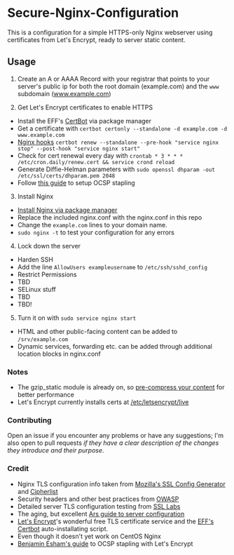 # Secure-Nginx-Configuration
This is a configuration for a simple HTTPS-only Nginx webserver using certificates from Let's Encrypt, ready to server static content.

## Usage
1. Create an A or AAAA Record with your registrar that points to your server's public ip for both the root domain (example.com) and the `www` subdomain (www.example.com)

2. Get Let's Encrypt certificates to enable HTTPS
 * Install the EFF's [CertBot](https://certbot.eff.org/) via package manager
 * Get a certificate with `certbot certonly --standalone -d example.com -d www.example.com`
 * [Nginx hooks](https://certbot.eff.org/docs/using.html#renewing-certificates) `certbot renew --standalone --pre-hook "service nginx stop" --post-hook "service nginx start"`
 * Check for cert renewal every day with `crontab * 3 * * * /etc/cron.daily/renew.cert && service crond reload`
 * Generate Diffie-Helman parameters with `sudo openssl dhparam -out /etc/ssl/certs/dhparam.pem 2048`
 * Follow [this guide](https://esham.io/2016/01/ocsp-stapling) to setup OCSP stapling

3. Install Nginx
 * [Install Nginx via package manager](https://www.nginx.com/resources/admin-guide/installing-nginx-open-source/#prebuilt)
 * Replace the included nginx.conf with the nginx.conf in this repo
 * Change the `example.com` lines to your domain name.
 * `sudo nginx -t` to test your configuration for any errors

4. Lock down the server
 * Harden SSH
  * Add the line `AllowUsers exampleusername` to `/etc/ssh/sshd_config`
 * Restrict Permissions
  * TBD
 * SELinux stuff
  * TBD
 * TBD!

5. Turn it on with `sudo service nginx start`
 * HTML and other public-facing content can be added to `/srv/example.com`
 * Dynamic services, forwarding etc. can be added through additional location blocks in nginx.conf

### Notes
 * The gzip_static module is already on, so [pre-compress your content](http://www.cambus.net/serving-precompressed-content-with-nginx-and-zopfli/) for better performance
 * Let's Encrypt currently installs certs at [/etc/letsencrypt/live](https://letsencrypt.readthedocs.io/en/latest/using.html#where-certs)

### Contributing
Open an issue if you encounter any problems or have any suggestions; I'm also open to pull requests *if they have a clear description of the changes they introduce and their purpose*.

### Credit
* Nginx TLS configuration info taken from [Mozilla's SSL Config Generator](https://mozilla.github.io/server-side-tls/ssl-config-generator/) and [Cipherlist](https://cipherli.st/)
* Security headers and other best practices from [OWASP](https://www.owasp.org/) 
* Detailed server TLS configuration testing from [SSL Labs](https://www.ssllabs.com/ssltest/)
* The aging, but excellent [Ars guide to server configuration](http://arstechnica.com/gadgets/2012/11/how-to-set-up-a-safe-and-secure-web-server/)
* [Let's Encrypt](https://letsencrypt.org/)'s wonderful free TLS certificate service and the [EFF's Certbot](https://certbot.eff.org/) auto-installating script.
 * Even though it doesn't yet work on CentOS Nginx
* [Benjamin Esham's guide](https://esham.io/2016/01/ocsp-stapling) to OCSP stapling with Let's Encrypt
